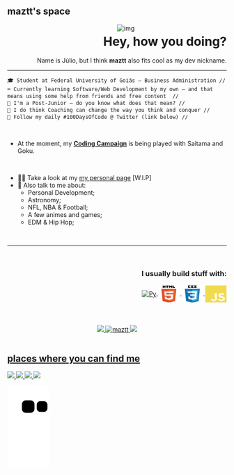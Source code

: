 ## maztt's space

<img align="right" alt="img" src="https://i.pinimg.com/originals/fe/0e/58/fe0e58e6c46996f8b55b1e49c492de0b.jpg" width="50%" height="auto" />

<h1 align="right">Hey, how you doing?</h1>
<p align="right">Name is Júlio, but I think <strong>maztt</strong> also fits cool as my dev nickname.</p>
<hr>

    🎓 Student at Federal University of Goiás – Business Administration //
    ⌨️ Currently learning Software/Web Development by my own – and that means using some help from friends and free content  //
    🧩 I'm a Post-Junior – do you know what does that mean? //
    🧠 I do think Coaching can change the way you think and conquer //
    📅 Follow my daily #100DaysOfCode @ Twitter (link below) //



<br>


- At the moment, my <strong>[Coding Campaign](https://maztt.github.io/coding-campaign/)</strong> is being played with Saitama and Goku.

<br>



- 👨‍💻 Take a look at my [my personal page](https://maztt.github.io/personal-page/) [W.I.P]
- 🤝 Also talk to me about:
  - Personal Development;
  - Astronomy;
  - NFL, NBA & Football;
  - A few animes and games;
  - EDM & Hip Hop;
  
<br>
<hr>
<div align="right" style="display: inline_block"><br>
 <h3 align="right">I usually build stuff with:</h3>
  <a href="https://www.python.org" target="_blank" rel="noreferrer">
  <img align="center" alt="Py" height="40" width="50" src="https://cdn.jsdelivr.net/gh/devicons/devicon/icons/python/python-original.svg">
  </a>
  <a href="https://www.w3.org/html/" target="_blank" rel="noreferrer">
  <img align="center" alt="HTML" height="40" width="50" src="https://raw.githubusercontent.com/devicons/devicon/master/icons/html5/html5-original-wordmark.svg">
  </a>
  <a href="https://www.w3schools.com/css/" target="_blank" rel="noreferrer">
  <img align="center" alt="CSS" height="40" width="50" src="https://raw.githubusercontent.com/devicons/devicon/master/icons/css3/css3-original-wordmark.svg">
  </a>
  <a href="https://developer.mozilla.org/en-US/docs/Web/JavaScript" target="_blank" rel="noreferrer">
  <img align="center" alt="Js" height="40" width="50" src="https://raw.githubusercontent.com/devicons/devicon/master/icons/javascript/javascript-plain.svg">
  </a>
</div>

<br>
<br>
<br>

 <div style="display: block" align="center">
  <a href="https://github.com/maztt">
  <img height="130em" src="https://github-readme-stats.vercel.app/api?username=maztt&show_icons=true&theme=codeSTACKr&include_all_commits=true&count_private=true"/>
  <img height="130em" src="https://github-readme-streak-stats.herokuapp.com/?user=maztt&theme=dark" alt="maztt" />
  <img height="130em" src="https://github-readme-stats.vercel.app/api/top-langs/?username=maztt&layout=compact&langs_count=6&theme=codeSTACKr"/>  
</div>
 

 
  
  
 
 
 
  
 <br>
 
 ## places where you can find me
 
<div>
  <a href="https://twitter.com/_maztt" target="_blank">
   <img src="https://img.shields.io/badge/-Twitter-%230077B5?style=for-the-badge&logo=twitter&logoColor=white" target="_blank">
  </a>
  <a href="https://instagram.com/juliomaztt" target="_blank">
   <img src="https://img.shields.io/badge/-Instagram-%23E4405F?style=for-the-badge&logo=instagram&logoColor=white" target="_blank">
  </a>
  <a href = "mailto:juliomazotti@gmail.com">
  <img src="https://img.shields.io/badge/-Gmail-%23333?style=for-the-badge&logo=gmail&logoColor=white" target="_blank">
  </a>
  <a href="https://www.linkedin.com/in/juliomasson" target="_blank">
  <img src="https://img.shields.io/badge/-LinkedIn-%230077B5?style=for-the-badge&logo=linkedin&logoColor=white" target="_blank">
  </a> 
 
  ![Snake animation](https://github.com/maztt/maztt/blob/output/github-contribution-grid-snake.svg)

</div>
